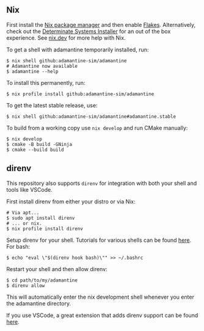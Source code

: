 ## Nix

First install the [Nix package manager][NIX] and then enable [Flakes][Flakes].
Alternatively, check out the [Determinate Systems Installer][Determinate] for
an out of the box experience. See [nix.dev][nix.dev] for more help with Nix.

To get a shell with adamantine temporarily installed, run:

    $ nix shell github:adamantine-sim/adamantine
    # Adamantine now available
    $ adamantine --help

To install this permanently, run:

    $ nix profile install github:adamantine-sim/adamantine

To get the latest stable release, use:

    $ nix shell github:adamantine-sim/adamantine#adamantine.stable

To build from a working copy use `nix develop` and run CMake manually:

    $ nix develop
    $ cmake -B build -GNinja
    $ cmake --build build

## direnv

This repository also supports `direnv` for integration with both your shell and
tools like VSCode.

First install direnv from either your distro or via Nix:

    # Via apt...
    $ sudo apt install direnv
    # ... or nix.
    $ nix profile install direnv

Setup direnv for your shell. Tutorials for various shells can be found
[here][DirenvHook]. For bash:

    $ echo "eval \"$(direnv hook bash)\"" >> ~/.bashrc

Restart your shell and then allow direnv:

    $ cd path/to/my/adamantine
    $ direnv allow

This will automatically enter the nix development shell whenever you enter the
adamantine directory.

If you use VSCode, a great extension that adds direnv support can be found
[here][DirenvVSCode].


[NIX]: https://nixos.org/download.html
[Flakes]: https://nixos.wiki/wiki/Flakes
[nix.dev]: https://nix.dev
[Determinate]: https://github.com/DeterminateSystems/nix-installer
[DirenvHook]: https://direnv.net/docs/hook.html
[DirenvVSCode]: https://marketplace.visualstudio.com/items?itemName=mkhl.direnv
